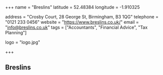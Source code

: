 +++
name = "Breslins"
latitude = 52.48384
longitude = -1.910325

address = "Crosby Court, 28 George St, Birmingham, B3 1QG"
telephone = "0121 233 0456"
website = "https://www.breslins.co.uk/"
email = "info@breslins.co.uk"
tags = ["Accountants", "Financial Advice", "Tax Planning"]

logo = "logo.jpg"

+++

## Breslins
